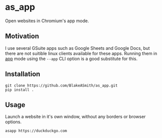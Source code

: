 # as_app
Open websites in Chromium's app mode.

## Motivation

I use several GSuite apps such as Google Sheets and Google Docs, but there are not suitible 
linux clients available for these apps. Running them in [app](https://superuser.com/questions/33548/starting-google-chrome-in-application-mode) mode using the `--app` CLI option
is a good substitute for this. 

## Installation

```shell script
git clone https://github.com/BlakeASmith/as_app.git
pip install . 
```

## Usage

Launch a website in it's own window, without any borders or browser options. 

```shell script
asapp https://duckduckgo.com
```

